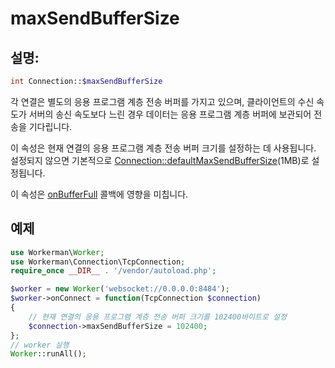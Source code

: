 # maxSendBufferSize
## 설명:
```php
int Connection::$maxSendBufferSize
```

각 연결은 별도의 응용 프로그램 계층 전송 버퍼를 가지고 있으며, 클라이언트의 수신 속도가 서버의 송신 속도보다 느린 경우 데이터는 응용 프로그램 계층 버퍼에 보관되어 전송을 기다립니다.

이 속성은 현재 연결의 응용 프로그램 계층 전송 버퍼 크기를 설정하는 데 사용됩니다. 설정되지 않으면 기본적으로 [Connection::defaultMaxSendBufferSize](default-max-send-buffer-size.md)(1MB)로 설정됩니다.

이 속성은 [onBufferFull](../worker/on-buffer-full.md) 콜백에 영향을 미칩니다.


## 예제

```php
use Workerman\Worker;
use Workerman\Connection\TcpConnection;
require_once __DIR__ . '/vendor/autoload.php';

$worker = new Worker('websocket://0.0.0.0:8484');
$worker->onConnect = function(TcpConnection $connection)
{
    // 현재 연결의 응용 프로그램 계층 전송 버퍼 크기를 102400바이트로 설정
    $connection->maxSendBufferSize = 102400;
};
// worker 실행
Worker::runAll();
```
